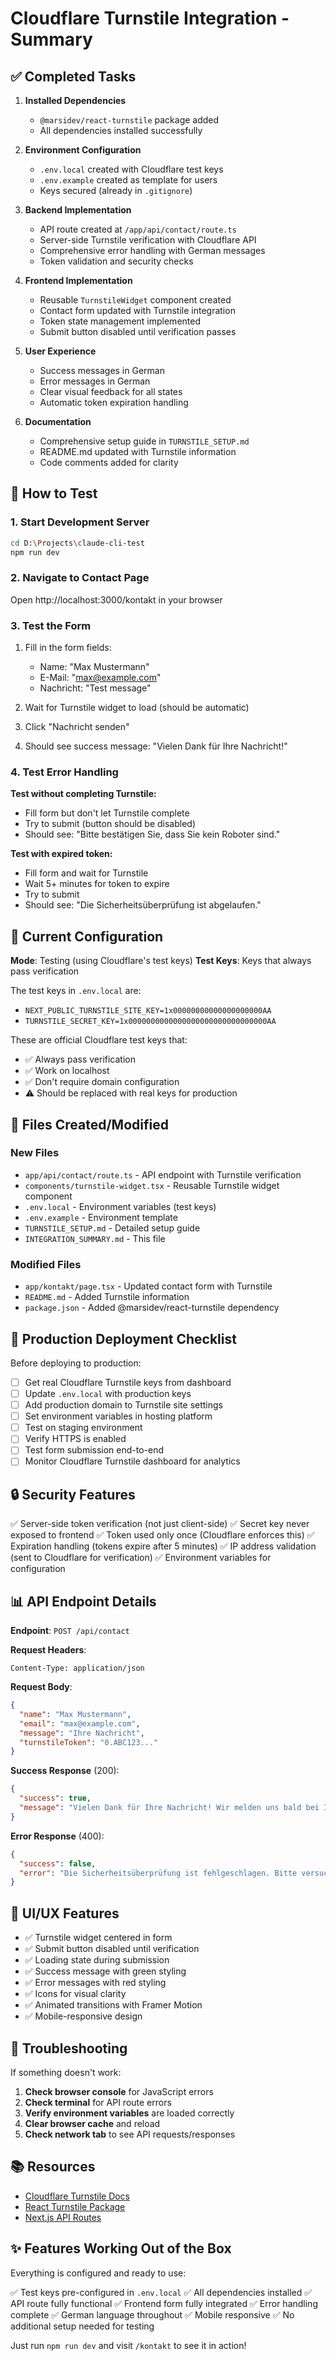 # Cloudflare Turnstile Integration - Summary

## ✅ Completed Tasks

1. **Installed Dependencies**
   - `@marsidev/react-turnstile` package added
   - All dependencies installed successfully

2. **Environment Configuration**
   - `.env.local` created with Cloudflare test keys
   - `.env.example` created as template for users
   - Keys secured (already in `.gitignore`)

3. **Backend Implementation**
   - API route created at `/app/api/contact/route.ts`
   - Server-side Turnstile verification with Cloudflare API
   - Comprehensive error handling with German messages
   - Token validation and security checks

4. **Frontend Implementation**
   - Reusable `TurnstileWidget` component created
   - Contact form updated with Turnstile integration
   - Token state management implemented
   - Submit button disabled until verification passes

5. **User Experience**
   - Success messages in German
   - Error messages in German
   - Clear visual feedback for all states
   - Automatic token expiration handling

6. **Documentation**
   - Comprehensive setup guide in `TURNSTILE_SETUP.md`
   - README.md updated with Turnstile information
   - Code comments added for clarity

## 🎯 How to Test

### 1. Start Development Server

```bash
cd D:\Projects\claude-cli-test
npm run dev
```

### 2. Navigate to Contact Page

Open http://localhost:3000/kontakt in your browser

### 3. Test the Form

1. Fill in the form fields:
   - Name: "Max Mustermann"
   - E-Mail: "max@example.com"
   - Nachricht: "Test message"

2. Wait for Turnstile widget to load (should be automatic)

3. Click "Nachricht senden"

4. Should see success message: "Vielen Dank für Ihre Nachricht!"

### 4. Test Error Handling

**Test without completing Turnstile:**
- Fill form but don't let Turnstile complete
- Try to submit (button should be disabled)
- Should see: "Bitte bestätigen Sie, dass Sie kein Roboter sind."

**Test with expired token:**
- Fill form and wait for Turnstile
- Wait 5+ minutes for token to expire
- Try to submit
- Should see: "Die Sicherheitsüberprüfung ist abgelaufen."

## 🔧 Current Configuration

**Mode**: Testing (using Cloudflare's test keys)
**Test Keys**: Keys that always pass verification

The test keys in `.env.local` are:
- `NEXT_PUBLIC_TURNSTILE_SITE_KEY=1x00000000000000000000AA`
- `TURNSTILE_SECRET_KEY=1x0000000000000000000000000000000AA`

These are official Cloudflare test keys that:
- ✅ Always pass verification
- ✅ Work on localhost
- ✅ Don't require domain configuration
- ⚠️ Should be replaced with real keys for production

## 📁 Files Created/Modified

### New Files
- `app/api/contact/route.ts` - API endpoint with Turnstile verification
- `components/turnstile-widget.tsx` - Reusable Turnstile widget component
- `.env.local` - Environment variables (test keys)
- `.env.example` - Environment template
- `TURNSTILE_SETUP.md` - Detailed setup guide
- `INTEGRATION_SUMMARY.md` - This file

### Modified Files
- `app/kontakt/page.tsx` - Updated contact form with Turnstile
- `README.md` - Added Turnstile information
- `package.json` - Added @marsidev/react-turnstile dependency

## 🚀 Production Deployment Checklist

Before deploying to production:

- [ ] Get real Cloudflare Turnstile keys from dashboard
- [ ] Update `.env.local` with production keys
- [ ] Add production domain to Turnstile site settings
- [ ] Set environment variables in hosting platform
- [ ] Test on staging environment
- [ ] Verify HTTPS is enabled
- [ ] Test form submission end-to-end
- [ ] Monitor Cloudflare Turnstile dashboard for analytics

## 🔒 Security Features

✅ Server-side token verification (not just client-side)
✅ Secret key never exposed to frontend
✅ Token used only once (Cloudflare enforces this)
✅ Expiration handling (tokens expire after 5 minutes)
✅ IP address validation (sent to Cloudflare for verification)
✅ Environment variables for configuration

## 📊 API Endpoint Details

**Endpoint**: `POST /api/contact`

**Request Headers**:
```
Content-Type: application/json
```

**Request Body**:
```json
{
  "name": "Max Mustermann",
  "email": "max@example.com",
  "message": "Ihre Nachricht",
  "turnstileToken": "0.ABC123..."
}
```

**Success Response** (200):
```json
{
  "success": true,
  "message": "Vielen Dank für Ihre Nachricht! Wir melden uns bald bei Ihnen."
}
```

**Error Response** (400):
```json
{
  "success": false,
  "error": "Die Sicherheitsüberprüfung ist fehlgeschlagen. Bitte versuchen Sie es erneut."
}
```

## 🎨 UI/UX Features

- ✅ Turnstile widget centered in form
- ✅ Submit button disabled until verification
- ✅ Loading state during submission
- ✅ Success message with green styling
- ✅ Error messages with red styling
- ✅ Icons for visual clarity
- ✅ Animated transitions with Framer Motion
- ✅ Mobile-responsive design

## 🐛 Troubleshooting

If something doesn't work:

1. **Check browser console** for JavaScript errors
2. **Check terminal** for API route errors
3. **Verify environment variables** are loaded correctly
4. **Clear browser cache** and reload
5. **Check network tab** to see API requests/responses

## 📚 Resources

- [Cloudflare Turnstile Docs](https://developers.cloudflare.com/turnstile/)
- [React Turnstile Package](https://github.com/marsidev/react-turnstile)
- [Next.js API Routes](https://nextjs.org/docs/app/building-your-application/routing/route-handlers)

## ✨ Features Working Out of the Box

Everything is configured and ready to use:

✅ Test keys pre-configured in `.env.local`
✅ All dependencies installed
✅ API route fully functional
✅ Frontend form fully integrated
✅ Error handling complete
✅ German language throughout
✅ Mobile responsive
✅ No additional setup needed for testing

Just run `npm run dev` and visit `/kontakt` to see it in action!
